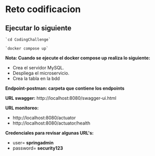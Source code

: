 # Reto codificacion

## Ejecutar lo siguiente

	`cd CodingChallenge`
	
	`docker compose up`

**Nota: Cuando se ejecute el docker compose up realiza lo siguiente:**
- Crea el servidor MySQL.
- Despliega el microservicio.
- Crea la tabla en la bdd

**Endpoint-postman: carpeta que contiene los endpoints**

**URL swagger:** http://localhost:8080/swagger-ui.html

**URL monitoreo:**
- http://localhost:8080/actuator
- http://localhost:8080/actuator/health

**Credenciales para revisar algunas URL's:**
- user= **springadmin**
- password= **security123**
 


